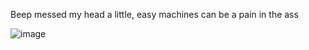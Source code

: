 Beep messed my head a little, easy machines can be a pain in the ass


![image](https://user-images.githubusercontent.com/12541755/113549115-7554a480-95b6-11eb-88f6-f3502ca58488.png)


